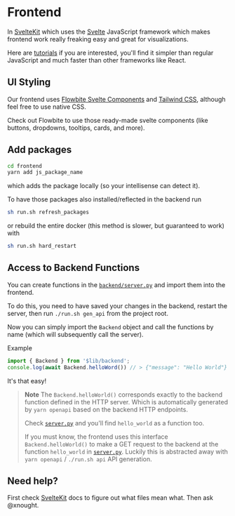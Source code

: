# Frontend

In [SvelteKit](https://kit.svelte.dev/) which uses the [Svelte](https://svelte.dev/) JavaScript framework which makes frontend work really freaking easy and great for visualizations.

Here are [tutorials](https://learn.svelte.dev/tutorial/welcome-to-svelte) if you are interested, you'll find it simpler than regular JavaScript and much faster than other frameworks like React.

## UI Styling

Our frontend uses [Flowbite Svelte Components](https://flowbite-svelte.com/) and [Tailwind CSS](https://tailwindcss.com/), although feel free to use native CSS.

Check out Flowbite to use those ready-made svelte components (like buttons, dropdowns, tooltips, cards, and more).

## Add packages

```bash
cd frontend
yarn add js_package_name
```

which adds the package locally (so your intellisense can detect it).

To have those packages also installed/reflected in the backend run

```bash
sh run.sh refresh_packages
```

or rebuild the entire docker (this method is slower, but guaranteed to work) with 

```bash
sh run.sh hard_restart
```

## Access to Backend Functions

You can create functions in the [`backend/server.py`](../backend/src/server.py) and import them into the frontend.

To do this, you need to have saved your changes in the backend, restart the server, then run `./run.sh gen_api` from the project root.

Now you can simply import the `Backend` object and call the functions by name (which will subsequently call the server).

Example

```ts
import { Backend } from '$lib/backend';
console.log(await Backend.helloWord()) // > {"message": "Hello World"}
```

It's that easy!

> **Note**
> The `Backend.helloWorld()` corresponds exactly to the backend function defined in the HTTP server. Which is automatically generated by `yarn openapi` based on the backend HTTP endpoints.
> 
> Check [`server.py`](../backend/src/server.py) and you'll find `hello_world` as a function too.
>
> If you must know, the frontend uses this interface `Backend.helloWorld()` to make a GET request to the backend at the function `hello_world` in [`server.py`](../backend/src/server.py). Luckily this is abstracted away with `yarn openapi` / `./run.sh api` API generation.


## Need help?

First check [SvelteKit](https://kit.svelte.dev/) docs to figure out what files mean what. Then ask @xnought.
